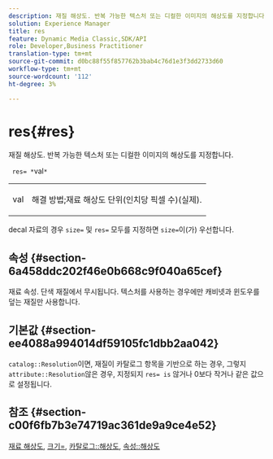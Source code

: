 ```yaml
---
description: 재질 해상도. 반복 가능한 텍스처 또는 디컬한 이미지의 해상도를 지정합니다.
solution: Experience Manager
title: res
feature: Dynamic Media Classic,SDK/API
role: Developer,Business Practitioner
translation-type: tm+mt
source-git-commit: d0bc88f55f857762b3bab4c76d1e3f3dd2733d60
workflow-type: tm+mt
source-wordcount: '112'
ht-degree: 3%

---
```



# res{#res}

재질 해상도. 반복 가능한 텍스처 또는 디컬한 이미지의 해상도를 지정합니다.

` res= *`val`*`

<table id="simpletable_2004B804D46E43C090E59BBFF8144598"> 
 <tr class="strow"> 
  <td class="stentry"> <p> <span class="varname"> val  </span> </p> </td> 
  <td class="stentry"> <p>해결 방법;재료 해상도 단위(인치당 픽셀 수)(실제). </p> </td> 
 </tr> 
</table>

decal 자료의 경우 `size=` 및 `res=` 모두를 지정하면 `size=`이(가) 우선합니다.

## 속성 {#section-6a458ddc202f46e0b668c9f040a65cef}

재료 속성. 단색 재질에서 무시됩니다. 텍스처를 사용하는 경우에만 캐비넷과 윈도우를 덮는 재질만 사용합니다.

## 기본값 {#section-ee4088a994014df59105fc1dbb2aa042}

`catalog::Resolution`이면, 재질이 카탈로그 항목을 기반으로 하는 경우, 그렇지  `attribute::Resolution`않은 경우, 지정되지  `res= is` 않거나 0보다 작거나 같은 값으로 설정됩니다.

## 참조 {#section-c00f6fb7b3e74719ac361de9a9ce4e52}

[재료 해상도](../../../../../ir-api/http-protocol/image-rendering-api-ref/c-ir-http-protocol-ref/c-ir-http-protocol-syntax-and-features/c-ir-vignettes/c-ir-material-resolution.md#concept-f60103c64e324e2cae78bd76dfb4de8b),  [크기=](../../../../../ir-api/http-protocol/image-rendering-api-ref/c-ir-http-protocol-ref/c-ir-http-protocol-command-reference/r-ir-http-size.md#reference-1220d6fbcde4479aba91de7adacdc988),  [카탈로그::해상도](../../../../../ir-api/material-cat/image-rendering-api-ref/c-ir-material-catalog/c-ir-material-data-reference/r-ir-resolution-dataref.md#reference-6a2d64c2d72b438fade58a3391569da7),  [속성::해상도](../../../../../ir-api/material-cat/image-rendering-api-ref/c-ir-material-catalog/c-ir-attributes-reference/r-ir-resolution.md#reference-09fe14e6bfbf4db6b7f4369fffecc806)
